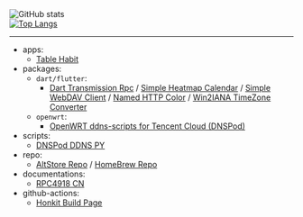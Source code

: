 <!-- build from: https://streak-stats.demolab.com/demo -->
<!-- [![GitHub Streak](https://streak-stats.demolab.com?user=FriesI23&theme=github-green-purple&hide_border=true&mode=weekly)](https://git.io/streak-stats) -->

<picture>
  <source media="(prefers-color-scheme: dark)" srcset="https://github-readme-stats.vercel.app/api?username=FriesI23&show_icons=true&theme=highcontrast">
  <img alt="GitHub stats" src="https://github-readme-stats.vercel.app/api?username=FriesI23&show_icons=true&theme=default">
</picture>

<br/>

<a href="https://github.com/FriesI23">
  <picture>
    <source media="(prefers-color-scheme: dark)" srcset="https://github-readme-stats.vercel.app/api/top-langs/?username=FriesI23&layout=compact&theme=highcontrast">
    <img alt="Top Langs" src="https://github-readme-stats.vercel.app/api/top-langs/?username=FriesI23&layout=compact&theme=default">
  </picture>
</a>

---

- apps:
  - [Table Habit][Table Habit]
- packages:
  - `dart/flutter`:
    - [Dart Transmission Rpc][Dart Transmission Rpc] / [Simple Heatmap Calendar][Simple Heatmap Calendar] / [Simple WebDAV Client][Simple WebDAV Client] / [Named HTTP Color][Named HTTP Color] / [Win2IANA TimeZone Converter][Win2IANA TimeZone Converter]
  - `openwrt`:
    - [OpenWRT ddns-scripts for Tencent Cloud (DNSPod)][OpenWRT ddns-scripts for Tencent Cloud (DNSPod)]
- scripts:
  - [DNSPod DDNS PY][DNSPod DDNS PY]
- repo:
  - [AltStore Repo][AltStore Repo] / [HomeBrew Repo][HomeBrew Repo]
- documentations:
  - [RPC4918 CN][RPC4918 CN]
- github-actions:
  - [Honkit Build Page][Honkit Build Page]

<!-- refs -->

[Table Habit]: https://github.com/FriesI23/mhabit
[Dart Transmission Rpc]: https://github.com/FriesI23/dart_transmission_rpc
[Simple Heatmap Calendar]: https://github.com/FriesI23/simple_heatmap_calendar
[Simple WebDAV Client]: https://github.com/FriesI23/simple_webdav_client
[Named HTTP Color]: https://github.com/FriesI23/named_html_color
[Win2IANA TimeZone Converter]: https://github.com/FriesI23/win2iana_tz_converter
[RPC4918 CN]: https://github.com/FriesI23/rfc4918-cn
[Honkit Build Page]: https://github.com/FriesI23/honkit-build-page
[DNSPod DDNS PY]: https://github.com/FriesI23/dnspod_ddns_py
[OpenWRT ddns-scripts for Tencent Cloud (DNSPod)]: https://github.com/FriesI23/ddns-scripts_tencent_cloud
[AltStore Repo]: https://github.com/FriesI23/altstore-repo 
[HomeBrew Repo]: https://github.com/FriesI23/homebrew-brew-repo
